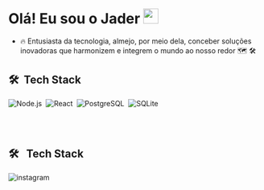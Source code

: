 <h1 align="left">Olá! Eu sou o Jader <img src="https://raw.githubusercontent.com/kaueMarques/kaueMarques/master/hi.gif" height="30px"> </h1>


- 🔥 Entusiasta da tecnologia, almejo, por meio dela, conceber soluções inovadoras que harmonizem e integrem o mundo ao nosso redor 🗺 🛠

## 🛠 &nbsp;Tech Stack

![Node.js](https://img.shields.io/badge/-Node.js-05122A?style=flat&logo=node.js)&nbsp;
![React](https://img.shields.io/badge/-React-05122A?style=flat&logo=react)&nbsp;
![PostgreSQL](https://img.shields.io/badge/-PostgreSQL-05122A?style=flat&logo=postgresql)&nbsp;
![SQLite](https://img.shields.io/badge/-SQLite-05122A?style=flat&logo=sqlite)&nbsp;

<br><br>

## 🛠 &nbsp; Tech Stack
![instagram](https://img.shields.io/badge/Instagram-E4405F?style=for-the-badge&logo=instagram&logoColor=white)&nbsp;


